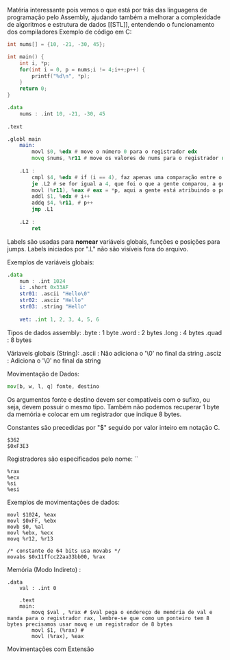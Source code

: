 Matéria interessante pois vemos o que está por trás das linguagens de programação pelo Assembly, ajudando também a melhorar a complexidade de algoritmos e estrutura de dados [[STL]], entendendo o funcionamento dos compiladores Exemplo de código em C:

```C
int nums[] = {10, -21, -30, 45};

int main() {
	int i, *p;
	for(int i = 0, p = nums;i != 4;i++;p++) {
		printf("%d\n", *p);
	}
	return 0;
}
```

```asm
.data 
	nums : .int 10, -21, -30, 45
	
.text 

.globl main 
	main: 
		movl $0, %edx # move o número 0 para o registrador edx
		movq $nums, %r11 # move os valores de nums para o registrador r11
		
	.L1 : 
		cmpl $4, %edx # if (i == 4), faz apenas uma comparação entre o número 4 e o número armazenado no registrador edx
		je .L2 # se for igual a 4, que foi o que a gente comparou, a gente pula para o final do for
		movl (%r11), %eax # eax = *p, aqui a gente está atribuindo o ponteiro de p ao registrador eax
		addl $1, %edx # i++
		addq $4, %r11, # p++
		jmp .L1
		
	.L2 :
		ret
```

Labels são usadas para **nomear** variáveis globais, funções e posições para jumps. Labels iniciados por ".L" não são visíveis fora do arquivo.

Exemplos de variáveis globais:

```asm
.data
	num : .int 1024
	i: .short 0x33AF
	str01: .ascii "Hello\0"
	str02: .asciz "Hello"
	str03: .string "Hello"
	
	vet: .int 1, 2, 3, 4, 5, 6
```

Tipos de dados assembly:
	.byte  : 1 byte
	.word : 2 bytes
	.long : 4 bytes
	.quad : 8 bytes

Váriaveis globais (String):
	.ascii : Não adiciona o '\0' no final da string
	.asciz : Adiciona o '\0' no final da string

Movimentação de Dados:

```asm
mov[b, w, l, q] fonte, destino
```

Os argumentos fonte e destino devem ser compatíveis com o sufixo, ou seja, devem possuir o mesmo tipo. Também não podemos recuperar 1 byte da memória e colocar em um registrador que indique 8 bytes.

Constantes são precedidas por "$" seguido por valor inteiro em notação C.

```
$362
$0xF3E3
```

Registradores são especificados pelo nome:
``
```
%rax 
%ecx
%si
%esi
```

Exemplos de movimentações de dados:

```
movl $1024, %eax
movl $0xFF, %ebx
movb $0, %al
movl %ebx, %ecx
movq %r12, %r13

/* constante de 64 bits usa movabs */
movabs $0x11ffcc22aa33bb00, %rax
```

Memória (Modo Indireto) :

```
.data 
	val : .int 0 
	
	.text
	main:
		movq $val , %rax # $val pega o endereço de memória de val e manda para o registrador rax, lembre-se que como um ponteiro tem 8 bytes precisamos usar movq e um registrador de 8 bytes
		movl $1, (%rax) # 
		movl (%rax), %eax
```

Movimentações com Extensão